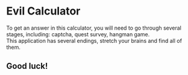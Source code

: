 # Evil Calculator

To get an answer in this calculator, you will need to go through several stages, including: captcha, quest survey, hangman game.  
This application has several endings, stretch your brains and find all of them. 

## Good luck!
